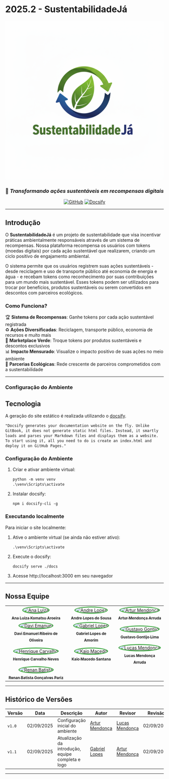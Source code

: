 # 2025.2 - SustentabilidadeJá

<div align="center">
  
![Logo SustentabilidadeJá](./assets/Logo.png)

### 🌱 *Transformando ações sustentáveis em recompensas digitais*

[![GitHub](https://img.shields.io/badge/GitHub-Repository-green?style=for-the-badge&logo=github)](https://github.com/UnB-FDSW/2025.1-SustentabilidadeJa)
[![Docsify](https://img.shields.io/badge/Docs-Docsify-blue?style=for-the-badge&logo=markdown)](https://docsify.js.org/)


</div>

---

## Introdução

O **SustentabilidadeJá** é um projeto de sustentabilidade que visa incentivar práticas ambientalmente responsáveis através de um sistema de recompensas. Nossa plataforma recompensa os usuários com tokens (moedas digitais) por cada ação sustentável que realizarem, criando um ciclo positivo de engajamento ambiental.

O sistema permite que os usuários registrem suas ações sustentáveis - desde reciclagem e uso de transporte público até economia de energia e água - e recebam tokens como reconhecimento por suas contribuições para um mundo mais sustentável. Esses tokens podem ser utilizados para trocar por benefícios, produtos sustentáveis ou serem convertidos em descontos com parceiros ecológicos.

###  Como Funciona?

🏆 **Sistema de Recompensas**: Ganhe tokens por cada ação sustentável registrada  
♻️ **Ações Diversificadas**: Reciclagem, transporte público, economia de recursos e muito mais  
🛒 **Marketplace Verde**: Troque tokens por produtos sustentáveis e descontos exclusivos  
📊 **Impacto Mensurado**: Visualize o impacto positivo de suas ações no meio ambiente  
🤝 **Parcerias Ecológicas**: Rede crescente de parceiros comprometidos com a sustentabilidade  

---

### Configuração do Ambiente

## Tecnologia

A geração do site estático é realizada utilizando o [docsify](https://docsify.js.org/).

```shell
"Docsify generates your documentation website on the fly. Unlike GitBook, it does not generate static html files. Instead, it smartly loads and parses your Markdown files and displays them as a website. To start using it, all you need to do is create an index.html and deploy it on GitHub Pages."
```

### Configuração do Ambiente

1. Criar e ativar ambiente virtual:

    ```shell
    python -m venv venv
    .\venv\Scripts\activate
    ```

2. Instalar docsify:

    ```shell
    npm i docsify-cli -g
    ```

### Executando localmente

Para iniciar o site localmente:

1. Ative o ambiente virtual (se ainda não estiver ativo):

    ```shell
    .\venv\Scripts\activate
    ```

2. Execute o docsify:

    ```shell
    docsify serve ./docs
    ```

3. Acesse http://localhost:3000 em seu navegador
---

## Nossa Equipe

<div align="center">

</div>

<table align="center">
  <tr>
    <td align="center">
      <a href="https://github.com/luluaroeira">
        <img style="border-radius: 50%; border: 3px solid #4CAF50;" src="https://github.com/luluaroeira.png" width="120px;" alt="Ana Luiza"/>
        <br />
        <sub><b>Ana Luiza Komatsu Aroeira</b></sub>
      </a>
    </td>
    <td align="center">
      <a href="https://github.com/AndreLopesDeSousa">
        <img style="border-radius: 50%; border: 3px solid #4CAF50;" src="https://github.com/AndreLopesDeSousa.png" width="120px;" alt="Andre Lopes"/>
        <br />
        <sub><b>Andre Lopes de Sousa</b></sub>
      </a>
    </td>
    <td align="center">
      <a href="https://github.com/ArtyMend07">
        <img style="border-radius: 50%; border: 3px solid #4CAF50;" src="https://github.com/ArtyMend07.png" width="120px;" alt="Artur Mendonça"/>
        <br />
        <sub><b>Artur Mendonça Arruda</b></sub>
      </a>
    </td>
  </tr>
  <tr>
    <td align="center">
      <a href="https://github.com/daviRolvr">
        <img style="border-radius: 50%; border: 3px solid #4CAF50;" src="https://github.com/daviRolvr.png" width="120px;" alt="Davi Emanuel"/>
        <br />
        <sub><b>Davi Emanuel Ribeiro de Oliveira</b></sub>
      </a>
    </td>
    <td align="center">
      <a href="https://github.com/BrzGab">
        <img style="border-radius: 50%; border: 3px solid #4CAF50;" src="https://github.com/BrzGab.png" width="120px;" alt="Gabriel Lopes"/>
        <br />
        <sub><b>Gabriel Lopes de Amorim</b></sub>
      </a>
    </td>
    <td align="center">
      <a href="https://github.com/Guga301104">
        <img style="border-radius: 50%; border: 3px solid #4CAF50;" src="https://github.com/Guga301104.png" width="120px;" alt="Gustavo Gontijo"/>
        <br />
        <sub><b>Gustavo Gontijo Lima</b></sub>
      </a>
    </td>
  </tr>
  <tr>
    <td align="center">
      <a href="https://github.com/henriquecarv3">
        <img style="border-radius: 50%; border: 3px solid #4CAF50;" src="https://github.com/henriquecarv3.png" width="120px;" alt="Henrique Carvalho"/>
        <br />
        <sub><b>Henrique Carvalho Neves</b></sub>
      </a>
    </td>
    <td align="center">
      <a href="https://github.com/bigkaio">
        <img style="border-radius: 50%; border: 3px solid #4CAF50;" src="https://github.com/bigkaio.png" width="120px;" alt="Kaio Macedo"/>
        <br />
        <sub><b>Kaio Macedo Santana</b></sub>
      </a>
    </td>
    <td align="center">
      <a href="https://github.com/lucasarruda9">
        <img style="border-radius: 50%; border: 3px solid #4CAF50;" src="https://github.com/lucasarruda9.png" width="120px;" alt="Lucas Mendonça"/>
        <br />
        <sub><b>Lucas Mendonça Arruda</b></sub>
      </a>
    </td>
  </tr>
  <tr>
    <td align="center">
      <a href="https://github.com/renanpariiz">
        <img style="border-radius: 50%; border: 3px solid #4CAF50;" src="https://github.com/renanpariiz.png" width="120px;" alt="Renan Batista"/>
        <br />
        <sub><b>Renan Batista Gonçalves Pariz</b></sub>
      </a>
    </td>
  </tr>
</table>

---

## Histórico de Versões

<div align="center">

| Versão | Data | Descrição | Autor | Revisor | Revisão |
|-----------|---------|--------------|----------|------------|------------|
| `v1.0` | 02/09/2025 | Configuração inicial do ambiente | [Artur Mendonça](https://github.com/ArtyMend07) | [Lucas Mendonça](https://github.com/lucasarruda9) | 02/09/2025 |
| `v1.1` | 02/09/2025 | Atualização da introdução, equipe completa e logo | [Gabriel Lopes](https://github.com/BrzGab) | [Artur Mendonça](https://github.com/ArtyMend07) | 02/09/2025 |
</div>

---

</div>